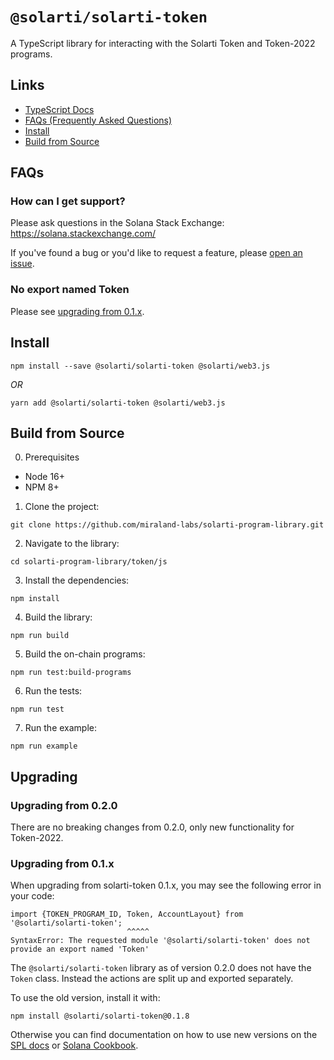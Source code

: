 # `@solarti/solarti-token`

A TypeScript library for interacting with the Solarti Token and Token-2022 programs.

## Links

- [TypeScript Docs](https://solana-labs.github.io/solana-program-library/token/js/)
- [FAQs (Frequently Asked Questions)](#faqs)
- [Install](#install)
- [Build from Source](#build-from-source)

## FAQs

### How can I get support?

Please ask questions in the Solana Stack Exchange: https://solana.stackexchange.com/

If you've found a bug or you'd like to request a feature, please
[open an issue](https://github.com/solana-labs/solana-program-library/issues/new).

### No export named Token

Please see [upgrading from 0.1.x](#upgrading-from-0.1.x).

## Install

```shell
npm install --save @solarti/solarti-token @solarti/web3.js
```
_OR_
```shell
yarn add @solarti/solarti-token @solarti/web3.js
```

## Build from Source

0. Prerequisites

* Node 16+
* NPM 8+

1. Clone the project:
```shell
git clone https://github.com/miraland-labs/solarti-program-library.git
```

2. Navigate to the library:
```shell
cd solarti-program-library/token/js
```

3. Install the dependencies:
```shell
npm install
```

4. Build the library:
```shell
npm run build
```

5. Build the on-chain programs:
```shell
npm run test:build-programs
```

6. Run the tests:
```shell
npm run test
```

7. Run the example:
```shell
npm run example
```

## Upgrading

### Upgrading from 0.2.0

There are no breaking changes from 0.2.0, only new functionality for Token-2022.

### Upgrading from 0.1.x

When upgrading from solarti-token 0.1.x, you may see the following error in your code:

```
import {TOKEN_PROGRAM_ID, Token, AccountLayout} from '@solarti/solarti-token';
                          ^^^^^
SyntaxError: The requested module '@solarti/solarti-token' does not provide an export named 'Token'
```

The `@solarti/solarti-token` library as of version 0.2.0 does not have the `Token`
class. Instead the actions are split up and exported separately.

To use the old version, install it with:

```
npm install @solarti/solarti-token@0.1.8
```

Otherwise you can find documentation on how to use new versions on the
[SPL docs](https://spl.solana.com/token) or
[Solana Cookbook](https://solanacookbook.com/references/token.html).
